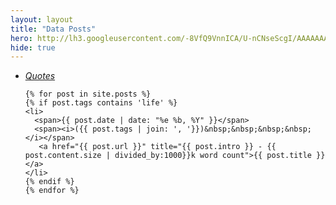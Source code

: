 ```yaml
---
layout: layout
title: "Data Posts"
hero: http://lh3.googleusercontent.com/-8VfQ9VnnICA/U-nCNseScgI/AAAAAAAAG08/YyGPXPsrta4/w931-h508-no/beach.jpg
hide: true
---
```

<section class="content">
  <ul class="listing">
    <li>
      <a href="/quotes.html" title="Selected Quotes"><i>Quotes</i></a>
    </li>

    {% for post in site.posts %}
    {% if post.tags contains 'life' %}
    <li>
      <span>{{ post.date | date: "%e %b, %Y" }}</span>
      <span><i>({{ post.tags | join: ', '}})&nbsp;&nbsp;&nbsp;&nbsp;</i></span>
       <a href="{{ post.url }}" title="{{ post.intro }} - {{ post.content.size | divided_by:1000}}k word count">{{ post.title }}</a>
    </li>
    {% endif %}
    {% endfor %}
    
  </ul>
</section>
